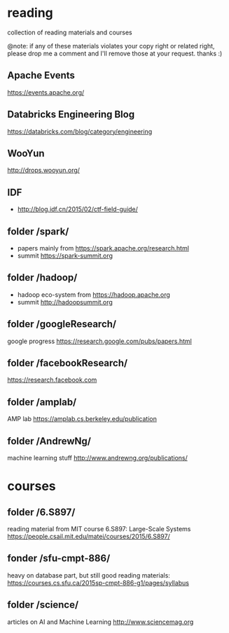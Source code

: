 # reading
collection of reading materials and courses

@note: if any of these materials violates your copy right or related right, please drop me a comment and I'll remove those at your request. thanks :)

## Apache Events
https://events.apache.org/

## Databricks Engineering Blog
https://databricks.com/blog/category/engineering

## WooYun
http://drops.wooyun.org/

## IDF
* http://blog.idf.cn/2015/02/ctf-field-guide/

## folder /spark/
* papers mainly from https://spark.apache.org/research.html
* summit https://spark-summit.org

## folder /hadoop/
* hadoop eco-system from https://hadoop.apache.org
* summit http://hadoopsummit.org

## folder /googleResearch/
google progress https://research.google.com/pubs/papers.html

## folder /facebookResearch/
https://research.facebook.com

## folder /amplab/
AMP lab https://amplab.cs.berkeley.edu/publication

## folder /AndrewNg/
machine learning stuff http://www.andrewng.org/publications/


# courses
## folder /6.S897/
reading material from MIT course 6.S897: Large-Scale Systems https://people.csail.mit.edu/matei/courses/2015/6.S897/

## fonder /sfu-cmpt-886/
heavy on database part, but still good reading materials: https://courses.cs.sfu.ca/2015sp-cmpt-886-g1/pages/syllabus

## folder /science/
articles on AI and Machine Learning http://www.sciencemag.org
